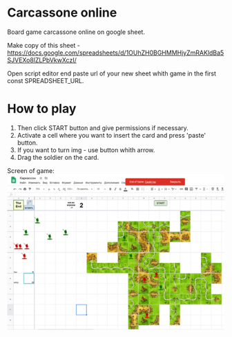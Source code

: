 # Carcassone online
Board game carcassone online on google sheet.

Make copy of this sheet - https://docs.google.com/spreadsheets/d/1OUhZH0BGHMMHjyZmRAKldBa5SJVEXo8lZLPbVkwXczI/

Open script editor end paste url of your new sheet whith game in the first const SPREADSHEET_URL.



# How to play
1. Then click START button and give permissions if necessary.
2. Activate a cell where you want to insert the card and press 'paste' button.
3. If you want to turn img - use button whith arrow.
4. Drag the soldier on the card.

Screen of game:
![Drag Racing](screen.jpg)
